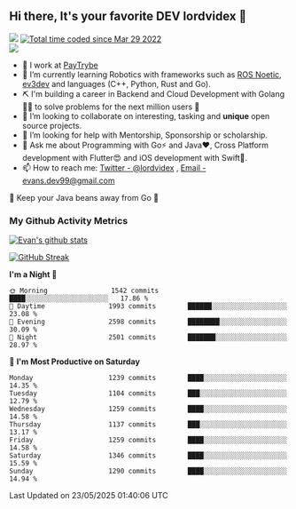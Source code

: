 ## Hi there, It's your favorite DEV lordvidex 👋
<img src="https://komarev.com/ghpvc/?username=lordvidex&label=Views&color=blue&style=plastic" /> <a href="https://wakatime.com/@0e56db35-d16b-410a-acc0-4085055304bf"><img src="https://wakatime.com/badge/user/0e56db35-d16b-410a-acc0-4085055304bf.svg" alt="Total time coded since Mar 29 2022" /></a>  
![](https://github-profile-trophy.vercel.app/?username=lordvidex)
- 🔭 I work at [PayTrybe](https://www.paytrybe.com)
- 🌱 I’m currently learning Robotics with frameworks such as [ROS Noetic](ros.org), [ev3dev](www.ev3dev.org) and languages (C++, Python, Rust and Go).
- ⛏️ I'm building a career in Backend and Cloud Development with Golang 🧙🏼 to solve problems for the next million users 🤌
- 👯 I’m looking to collaborate on interesting, tasking and **unique** open source projects.
- 🤔 I’m looking for help with Mentorship, Sponsorship or scholarship.
- 💬 Ask me about Programming with Go⚡️ and Java❤️, Cross Platform development with Flutter😍 and iOS development with Swift🚀.
- 📫 How to reach me: [Twitter - @lordvidex](https://twitter.com/lordvidex) , [Email - evans.dev99@gmail.com](mailto:evans.dev99@gmail.com?body=Hello%20Evans,)
  
    
🎤 Keep your Java beans away from Go 🌚
  
  
### My Github Activity Metrics
<div>
<!-- <a href="https://github.com/lordvidex">
  <img src="https://github-readme-stats.vercel.app/api/top-langs/?username=lordvidex&theme=light" />
</a>    -->
<!-- [![Top Langs](https://github-readme-stats.vercel.app/api/top-langs/?username=lordvidex)](https://github.com/lordvidex/)  -->
<a href="https://github.com/lordvidex">
 <img src="https://github-readme-stats.vercel.app/api?username=lordvidex&show_icons=true&theme=light&line_height=27" alt="Evan's github stats"/>
</a>
</div>

[![GitHub Streak](https://github-readme-streak-stats.herokuapp.com?user=lordvidex&theme=github-dark&hide_border=true)](https://git.io/streak-stats)

<!--
  <a href="https://github.com/iampawan/FlutterExampleApps">
    <img align="center" src="https://github-readme-stats.vercel.app/api/pin/?username=iampawan&repo=FlutterExampleApps&theme=light" />

  </a>
  <a href="https://github.com/iampawan/VelocityX">
   <img align="center" src="https://github-readme-stats.vercel.app/api/pin/?username=iampawan&repo=VelocityX&theme=light" />
  </a>
-->
<!--START_SECTION:waka-->
**I'm a Night 🦉** 

```text
🌞 Morning                1542 commits        ████░░░░░░░░░░░░░░░░░░░░░   17.86 % 
🌆 Daytime                1993 commits        ██████░░░░░░░░░░░░░░░░░░░   23.08 % 
🌃 Evening                2598 commits        ████████░░░░░░░░░░░░░░░░░   30.09 % 
🌙 Night                  2501 commits        ███████░░░░░░░░░░░░░░░░░░   28.97 % 
```
📅 **I'm Most Productive on Saturday** 

```text
Monday                   1239 commits        ████░░░░░░░░░░░░░░░░░░░░░   14.35 % 
Tuesday                  1104 commits        ███░░░░░░░░░░░░░░░░░░░░░░   12.79 % 
Wednesday                1259 commits        ████░░░░░░░░░░░░░░░░░░░░░   14.58 % 
Thursday                 1137 commits        ███░░░░░░░░░░░░░░░░░░░░░░   13.17 % 
Friday                   1259 commits        ████░░░░░░░░░░░░░░░░░░░░░   14.58 % 
Saturday                 1346 commits        ████░░░░░░░░░░░░░░░░░░░░░   15.59 % 
Sunday                   1290 commits        ████░░░░░░░░░░░░░░░░░░░░░   14.94 % 
```



 Last Updated on 23/05/2025 01:40:06 UTC
<!--END_SECTION:waka-->
